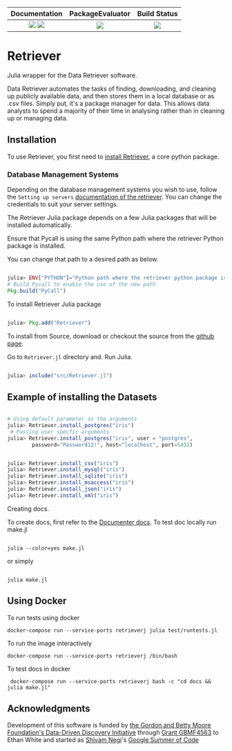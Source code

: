 
| **Documentation**                                                               | **PackageEvaluator**                                                                            | **Build Status**                                                                                |
|:-------------------------------------------------------------------------------:|:-----------------------------------------------------------------------------------------------:|:-----------------------------------------------------------------------------------------------:|
| [![][docs-stable-img]][docs-stable-url] [![][docs-latest-img]][docs-latest-url] |[![][license-img]][license-url]   | [![][travis-img]][travis-url] |

[docs-stable-img]: https://img.shields.io/badge/docs-stable-green.svg
[docs-stable-url]: https://weecology.github.io/Retriever.jl/stable/
[docs-latest-img]: https://img.shields.io/badge/docs-latest-blue.svg
[docs-latest-url]: https://weecology.github.io/Retriever.jl/dev/
[travis-img]: https://travis-ci.org/weecology/Retriever.jl.svg?branch=main
[travis-url]: https://travis-ci.org/weecology/Retriever.jl
[license-img]: http://img.shields.io/badge/license-MIT-blue.svg
[license-url]: https://raw.githubusercontent.com/weecology/Retriever.jl/main/LICENSE

# Retriever

Julia wrapper for the Data Retriever software.

Data Retriever automates the tasks of finding, downloading,
and cleaning up publicly available data, and then stores them in a local database or as .csv files.
Simply put, it's a package manager for data.
This allows data analysts to spend a majority of their time in analysing rather than in cleaning up or managing data.

## Installation

To use Retriever, you first need to [install Retriever](https://github.com/weecology/retriever), a core python package.

### Database Management Systems

Depending on the database management systems you wish to use, follow the `Setting up servers` [documentation of the retriever](https://retriever.readthedocs.io/en/latest/developer.html#setting-up-servers). You can change the credentials to suit your server settings.

The Retriever Julia package depends on a few Julia packages that will be installed automatically.

Ensure that Pycall is using the same Python path where the retriever Python package is installed.

You can change that path to a desired path as below.

```julia

julia> ENV["PYTHON"]="Python path where the retriever python package is installed"
# Build Pycall to enable the use of the new path
Pkg.build("PyCall")

```

To install Retriever Julia package

```julia

julia> Pkg.add("Retriever")

```

To install from Source, download or checkout the source from the [github page](https://github.com/weecology/Retriever.jl.git).

Go to `Retriever.jl` directory and. Run Julia.

```Julia

julia> include("src/Retriever.jl")

```

## Example of installing the Datasets

```julia

# Using default parameter as the arguments
julia> Retriever.install_postgres("iris")
 # Passing user specfic arguments
julia> Retriever.install_postgres("iris", user = "postgres",
		password="Password12!", host="localhost", port=5432)

```

```julia

julia> Retriever.install_csv("iris")
julia> Retriever.install_mysql("iris")
julia> Retriever.install_sqlite("iris")
julia> Retriever.install_msaccess("iris")
julia> Retriever.install_json("iris")
julia> Retriever.install_xml("iris")

```

Creating docs.

To create docs, first refer to the
[Documenter docs](https://juliadocs.github.io/Documenter.jl/stable/man/guide).
To test doc locally run make.jl

```Shell

julia --color=yes make.jl

```

or simply

```Shell

julia make.jl

```

## Using Docker

To run tests using docker

`docker-compose run --service-ports retrieverj julia test/runtests.jl`

To run the image interactively

`docker-compose run --service-ports retrieverj /bin/bash`

To test docs in docker

` docker-compose run --service-ports retrieverj bash -c "cd docs &&  julia make.jl"`

Acknowledgments
---------------

Development of this software is funded by [the Gordon and Betty Moore
Foundation's Data-Driven Discovery
Initiative](http://www.moore.org/programs/science/data-driven-discovery) through
[Grant GBMF4563](http://www.moore.org/grants/list/GBMF4563) to Ethan White and
started as [Shivam Negi](https://www.linkedin.com/in/shivam-negi-64a227103/)'s [Google Summer of Code](https://summerofcode.withgoogle.com/)
